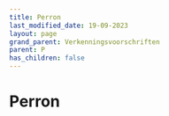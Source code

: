 ```yaml
---
title: Perron
last_modified_date: 19-09-2023
layout: page
grand_parent: Verkenningsvoorschriften
parent: P
has_children: false
---
```


Perron
======

